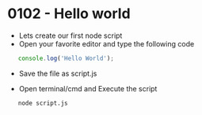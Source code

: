 # 0102 - Hello world

- Lets create our first node script
- Open your favorite editor and type the following code

```js
   console.log('Hello World');
```
- Save the file as script.js

- Open terminal/cmd and Execute the script
```bash
   node script.js
```